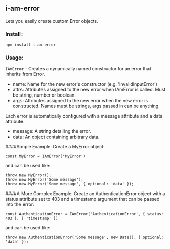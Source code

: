## i-am-error
Lets you easily create custom Error objects.

### Install:
```
npm install i-am-error
```

### Usage:
`IAmError` - Creates a dynamically named constructor for an error that inherits from Error.
- name: Name for the new error's constructor (e.g. 'InvalidInputError')
- attrs: Attributes assigned to the new error when IAmError is called. Must be string, number or boolean.
- args: Attributes assigned to the new error when the new error is constructed. Names must be strings, args passed in can be anything.

Each error is automatically configured with a message attribute and a data attribute.
- message: A string detailing the error.
- data: An object containing arbitrary data.

####Simple Example: 
Create a MyError object:
```
const MyError = IAmError('MyError')
```
and can be used like:
```
throw new MyError();
throw new MyError('Some message');
throw new MyError('Some message', { optional: 'data' });
```

####A More Complex Example: 
Create an AuthenticationError object with a status attribute set to 403 and a timestamp argument that can be passed into the error:
```
const AuthenticationError = IAmError('AuthenticationError', { status: 403 }, [ 'timestamp' ])
```
and can be used like:
```
throw new AuthenticationError('Some message', new Date(), { optional: 'data' });
```
